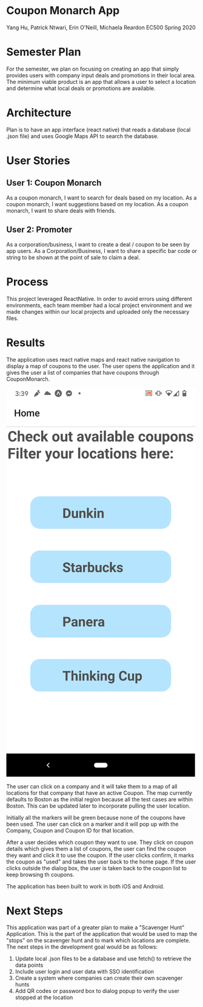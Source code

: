# Coupon Monarch App 
Yang Hu, Patrick Ntwari, Erin O'Neill, Michaela Reardon
EC500
Spring 2020

# Semester Plan
For the semester, we plan on focusing on creating an app that simply provides users with company input deals and promotions in their local area.  
The minimum viable product is an app that allows a user to select a location and determine what local deals or promotions are available.  

# Architecture
Plan is to have an app interface (react native) that reads a database (local .json file) and uses Google Maps API to search the database.  

# User Stories
## User 1: Coupon Monarch
As a coupon monarch, I want to search for deals based on my location.
As a coupon monarch, I want suggestions based on my location. 
As a coupon monarch, I want to share deals with friends. 

## User 2: Promoter
As a corporation/business, I want to create a deal / coupon to be seen by app users.
As a Corporation/Business, I want to share a specific bar code or string to be shown at the point of sale to claim a deal.

# Process
This project leveraged ReactNative. In order to avoid errors using different environments, each team member had a local project environment and we made changes within our local projects and uploaded only the necessary files.

# Results
The application uses react native maps and react native navigation to display a map of coupons to the user. The user opens the application and it gives the user a list of companies that have coupons through CouponMonarch.

![Alt text](https://github.com/micher94/EC500_ScavengerHunt/blob/master/home.png?raw=true "Home Page")

The user can click on a company and it will take them to a map of all locations for that company that have an active Coupon. The map currently defaults to Boston as the initial region because all the test cases are within Boston. This can be updated later to incorporate pulling the user location.


Initially all the markers will be green because none of the coupons have been used. The user can click on a marker and it will pop up with the Company, Coupon and Coupon ID for that location.


After a user decides which coupon they want to use. They click on coupon details which gives them a list of coupons, the user can find the coupon they want and click it to use the coupon. If the user clicks confirm, it marks the coupon as "used" and takes the user back to the home page. If the user clicks outside the dialog box, the user is taken back to the coupon list to keep browsing th coupons.

The application has been built to work in both iOS and Android.

# Next Steps
This application was part of a greater plan to make a "Scavenger Hunt" Application. This is the part of the application that would be used to map the "stops" on the scavenger hunt and to mark which locations are complete. The next steps in the development goal would be as follows:
1. Update local .json files to be a database and use fetch() to retrieve the data points
2. Include user login and user data with SSO identification
3. Create a system where companies can create their own scavenger hunts
4. Add QR codes or password box to dialog popup to verify the user stopped at the location
